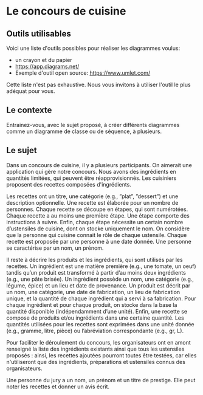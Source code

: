 # Le concours de cuisine

## Outils utilisables
Voici une liste d'outils possibles pour réaliser les diagrammes voulus:
- un crayon et du papier
- https://app.diagrams.net/
- Exemple d'outil open source: https://www.umlet.com/

Cette liste n'est pas exhaustive. Nous vous invitons à utiliser l'outil le plus adéquat pour vous.

## Le contexte

Entrainez-vous, avec le sujet proposé, à créer différents diagrammes comme un diagramme de classe ou de séquence, à plusieurs.

## Le sujet

Dans un concours de cuisine, il y a plusieurs participants.
On aimerait une application qui gère notre concours.
Nous avons des ingrédients en quantités limitées, qui peuvent être réapprovisionnés.
Les cuisiniers proposent des recettes composées d'ingrédients.

Les recettes ont un titre, une catégorie (e.g., ”plat”, ”dessert”) et une description optionnelle. Une recette est élaborée pour un nombre de personnes. Chaque recette se découpe en étapes, qui sont numérotées. Chaque recette a au moins une première étape. Une étape comporte des instructions à suivre.
Enfin, chaque étape nécessite un certain nombre d’ustensiles de cuisine, dont on stocke uniquement le nom. On considère que la personne qui cuisine connait le rôle de chaque ustensile.
Chaque recette est proposée par une personne à une date donnée. Une personne se caractérise par un nom, un prénom.

Il reste à décrire les produits et les ingrédients, qui sont utilisés par les recettes. Un ingrédient est
une matière première (e.g., une tomate, un oeuf) tandis qu’un produit est transformé à partir d’au moins deux ingrédients (e.g., une pâte brisée). Un ingrédient possède un nom, une catégorie (e.g., légume, épice) et un lieu et date de provenance. Un produit est décrit par un nom, une catégorie, une date de fabrication, un lieu de fabrication unique, et la quantité de chaque ingrédient qui a servi à sa fabrication. Pour chaque ingrédient et pour chaque produit, on stocke dans la base la quantité disponible (indépendamment d’une unité). Enfin, une recette se compose de produits et/ou ingrédients dans une certaine quantité. Les quantités utilisées pour les recettes sont exprimées dans une unité donnée (e.g., gramme, litre, pièce) ou l’abréviation correspondante (e.g., gr, L).

Pour faciliter le déroulement du concours, les organisateurs ont en amont renseigné la liste des ingrédients existants ainsi que tous les ustensiles proposés : ainsi, les recettes ajoutées pourront toutes être testées, car elles n'utiliseront que des ingrédients, préparations et ustensiles connus des organisateurs.

Une personne du jury a un nom, un prénom et un titre de prestige.
Elle peut noter les recettes et donner un avis écrit.
